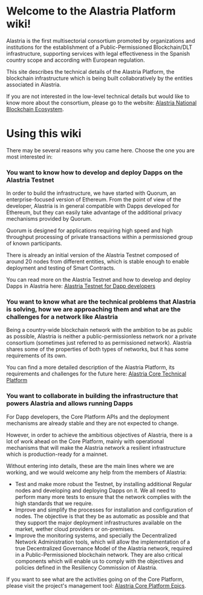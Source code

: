 # Welcome to the Alastria Platform wiki!
Alastria is the first multisectorial consortium promoted by organizations and institutions for the establishment of a Public-Permissioned Blockchain/DLT infrastructure, supporting services with legal effectiveness in the Spanish country scope and according with European regulation.

This site describes the technical details of the Alastria Platform, the blockchain infrastructure which is being built collaboratively by the entities associated in Alastria.

If you are not interested in the low-level technical details but would like to know more about the consortium, please go to the website: [Alastria National Blockchain Ecosystem](https://alastria.io/index_en.html).

# Using this wiki
There may be several reasons why you came here. Choose the one you are most interested in:

### You want to know how to develop and deploy Dapps on the Alastria Testnet
In order to build the infrastructure, we have started with Quorum, an enterprise-focused version of Ethereum. From the point of view of the developer, Alastria is in general compatible with Dapps developed for Ethereum, but they can easily take advantage of the additional privacy mechanisms provided by Quorum.

Quorum is designed for applications requiring high speed and high throughput processing of private transactions within a permissioned group of known participants.

There is already an initial version of the Alastria Testnet composed of around 20 nodes from different entities, which is stable enough to enable deployment and testing of Smart Contracts.

You can read more on the Alastria Testnet and how to develop and deploy Dapps in Alastria here:
[Alastria Testnet for Dapp developers](Alastria-Testnet-for-Dapp-developers.md)

### You want to know what are the technical problems that Alastria is solving, how we are approaching them and what are the challenges for a network like Alastria
Being a country-wide blockchain network with the ambition to be as public as possible, Alastria is neither a public-permissionless network nor a private consortium (sometimes just referred to as permissioned network). Alastria shares some of the properties of both types of networks, but it has some requirements of its own.

You can find a more detailed description of the Alastria Platform, its requirements and challenges for the future here: [Alastria Core Technical Platform](en/Alastria-Core-Technical-Platform.md)

### You want to collaborate in building the infrastructure that powers Alastria and allows running Dapps
For Dapp developers, the Core Platform APIs and the deployment mechanisms are already stable and they are not expected to change.

However, in order to achieve the ambitious objectives of Alastria, there is a lot of work ahead on the Core Platform, mainly with operational mechanisms that will make the Alastria network a resilient infrastructure which is production-ready for a mainnet.

Without entering into details, these are the main lines where we are working, and we would welcome any help from the members of Alastria:
* Test and make more robust the Testnet, by installing additional Regular nodes and developing and deploying Dapps on it. We all need to perform many more tests to ensure that the network complies with the high standards that we require.
* Improve and simplify the processes for installation and configuration of nodes. The objective is that they be as automatic as possible and that they support the major deployment infrastructures available on the market, wether cloud providers or on-premises.
* Improve the monitoring systems, and specially the Decentralized Network Administration tools, which will allow the implementation of a true Decentralized Governance Model of the Alastria network, required in a Public-Permissioned blockchain network. They are also critical components which will enable us to comply with the objectives and policies defined in the Resiliency Commission of Alastria.

If you want to see what are the activities going on of the Core Platform, please visit the project's management tool: [Alastria Core Platform Epics](https://tree.taiga.io/project/marcossanlab-alastria-platform/epics).